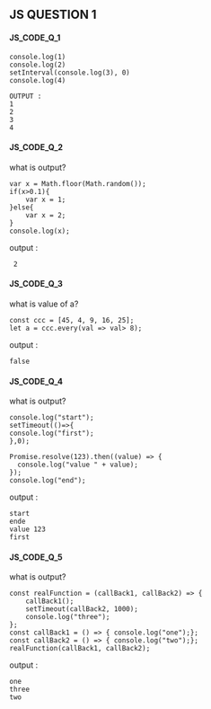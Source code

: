 ## JS QUESTION 1

#### JS_CODE_Q_1
```
console.log(1)
console.log(2)
setInterval(console.log(3), 0)
console.log(4)
```
```
OUTPUT : 
1
2
3
4
``` 
#### JS_CODE_Q_2
what is output?
```
var x = Math.floor(Math.random());
if(x>0.1){
    var x = 1; 
}else{
    var x = 2;
}
console.log(x);  
``` 
output : 
```
 2
``` 

#### JS_CODE_Q_3
what is value of a?
```
const ccc = [45, 4, 9, 16, 25];
let a = ccc.every(val => val> 8);
``` 
output : 
```
false
``` 

#### JS_CODE_Q_4
what is output?
```
console.log("start");
setTimeout(()=>{
console.log("first");
},0);

Promise.resolve(123).then((value) => {
  console.log("value " + value);
});
console.log("end");
``` 
output : 
```
start
ende
value 123
first
```

#### JS_CODE_Q_5
what is output?
```
const realFunction = (callBack1, callBack2) => {
	callBack1();
	setTimeout(callBack2, 1000);
	console.log("three");
};
const callBack1 = () => { console.log("one");};
const callBack2 = () => { console.log("two");};
realFunction(callBack1, callBack2);
```
output : 
```
one
three
two
```

